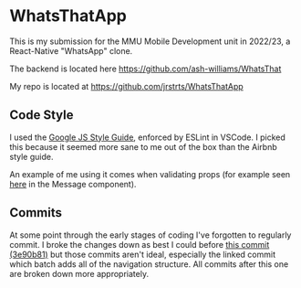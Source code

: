 # WhatsThatApp

This is my submission for the MMU Mobile Development unit in 2022/23, a React-Native "WhatsApp" clone.

The backend is located here https://github.com/ash-williams/WhatsThat

My repo is located at https://github.com/jrstrts/WhatsThatApp

## Code Style
I used the [Google JS Style Guide](https://google.github.io/styleguide/javaguide.html), enforced by ESLint in VSCode. I picked this because it seemed more sane to me out of the box than the Airbnb style guide.

An example of me using it comes when validating props (for example seen [here](https://github.com/jrstrts/WhatsThatApp/blob/3e90b8166f6a61e705eca77f0f1cac0c9de6337c/components/elements/message.js#L6-L9) in the Message component). 

## Commits
At some point through the early stages of coding I've forgotten to regularly commit. I broke the changes down as best I could before [this commit (3e90b81)](https://github.com/jrstrts/WhatsThatApp/commit/3e90b8166f6a61e705eca77f0f1cac0c9de6337c) but those commits aren't ideal, especially the linked commit which batch adds all of the navigation structure. All commits after this one are broken down more appropriately. 